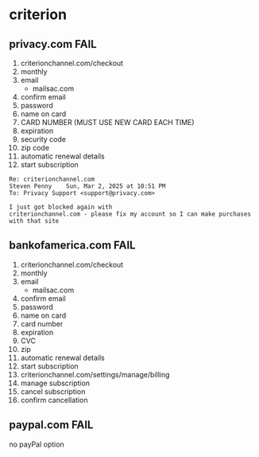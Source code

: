 # criterion

## privacy.com FAIL

1. criterionchannel.com/checkout
2. monthly
3. email
   - mailsac.com
4. confirm email
5. password
6. name on card
7. CARD NUMBER (MUST USE NEW CARD EACH TIME)
8. expiration
9. security code
10. zip code
11. automatic renewal details
12. start subscription

~~~
Re: criterionchannel.com
Steven Penny 	Sun, Mar 2, 2025 at 10:51 PM
To: Privacy Support <support@privacy.com>

I just got blocked again with
criterionchannel.com - please fix my account so I can make purchases
with that site
~~~

## bankofamerica.com FAIL

1. criterionchannel.com/checkout
2. monthly
3. email
   - mailsac.com
4. confirm email
5. password
6. name on card
7. card number
8. expiration
9. CVC
10. zip
11. automatic renewal details
12. start subscription
13. criterionchannel.com/settings/manage/billing
14. manage subscription
15. cancel subscription
16. confirm cancellation

## paypal.com FAIL

no payPal option
